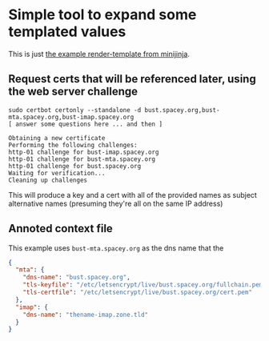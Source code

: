 # Simple tool to expand some templated values

This is just [the example render-template from minijinja](https://github.com/mitsuhiko/minijinja/tree/main/examples/render-template).

## Request certs that will be referenced later, using the web server challenge

```
sudo certbot certonly --standalone -d bust.spacey.org,bust-mta.spacey.org,bust-imap.spacey.org
[ answer some questions here ... and then ]

Obtaining a new certificate
Performing the following challenges:
http-01 challenge for bust-imap.spacey.org
http-01 challenge for bust-mta.spacey.org
http-01 challenge for bust.spacey.org
Waiting for verification...
Cleaning up challenges

```

This will produce a key and a cert with all of the provided names as
subject alternative names (presuming they're all on the same IP address)

## Annoted context file

This example uses `bust-mta.spacey.org` as the dns name that the 

```json
{
  "mta": {
    "dns-name": "bust.spacey.org",
    "tls-keyfile": "/etc/letsencrypt/live/bust.spacey.org/fullchain.pem",
    "tls-certfile": "/etc/letsencrypt/live/bust.spacey.org/cert.pem"
  },
  "imap": {
    "dns-name": "thename-imap.zone.tld"
  }
}
```
